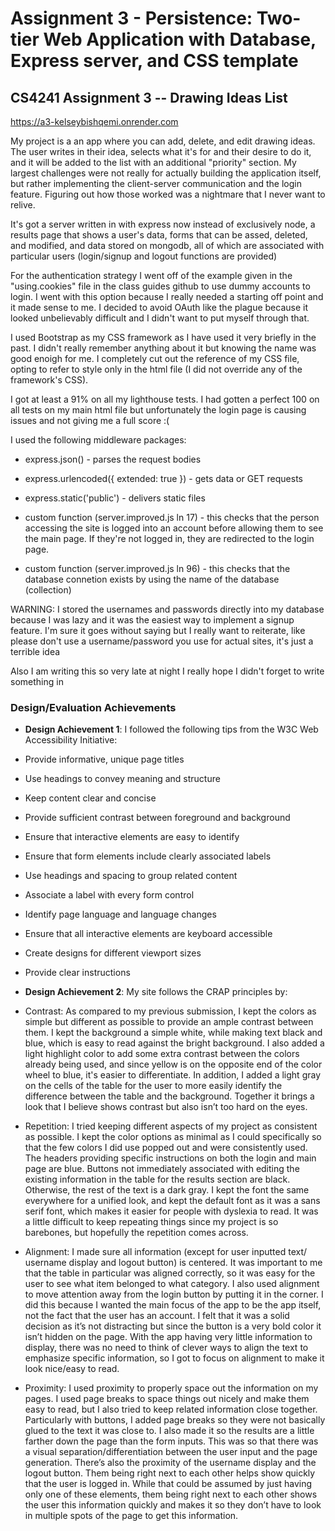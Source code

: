 Assignment 3 - Persistence: Two-tier Web Application with Database, Express server, and CSS template
===
## CS4241 Assignment 3 -- Drawing Ideas List

https://a3-kelseybishqemi.onrender.com


My project is a an app where you can add, delete, and edit drawing ideas. The user writes in their idea, selects what it's for and their desire to do it, and it will be added to the list with an additional "priority" section. My largest challenges were not really for actually building the application itself, but rather implementing the client-server communication and the login feature. Figuring out how those worked was a nightmare that I never want to relive.

It's got a server written in with express now instead of exclusively node, a results page that shows a user's data, forms that can be assed, deleted, and modified, and data stored on mongodb, all of which are associated with particular users (login/signup and logout functions are provided)

For the authentication strategy I went off of the example given in the "using.cookies" file in the class guides github to use dummy accounts to login. I went with this option because I really needed a starting off point and it made sense to me. I decided to avoid OAuth like the plague because it looked unbelievably difficult and I didn't want to put myself through that.

I used Bootstrap as my CSS framework as I have used it very briefly in the past. I didn't really remember anything about it but knowing the name was good enoigh for me. I completely cut out the reference of my CSS file, opting to refer to style only in the html file (I did not override any of the framework's CSS).

I got at least a 91% on all my lighthouse tests. I had gotten a perfect 100 on all tests on my main html file but unfortunately the login page is causing issues and not giving me a full score :(

I used the following middleware packages:

- express.json() - parses the request bodies
- express.urlencoded({ extended: true }) - gets data or GET requests
- express.static('public') - delivers static files

- custom function (server.improved.js ln 17) - this checks that the person accessing the site is logged into an account before allowing them to see the main page. If they're not logged in, they are redirected to the login page.
- custom function (server.improved.js ln 96) - this checks that the database connetion exists by using the name of the database (collection)

WARNING: I stored the usernames and passwords directly into my database because I was lazy and it was the easiest way to implement a signup feature. I'm sure it goes without saying but I really want to reiterate, like please don't use a username/password you use for actual sites, it's just a terrible idea

Also I am writing this so very late at night I really hope I didn't forget to write something in


### Design/Evaluation Achievements
- **Design Achievement 1**: I followed the following tips from the W3C Web Accessibility Initiative:

- Provide informative, unique page titles
- Use headings to convey meaning and structure
- Keep content clear and concise
- Provide sufficient contrast between foreground and background
- Ensure that interactive elements are easy to identify
- Ensure that form elements include clearly associated labels
- Use headings and spacing to group related content
- Associate a label with every form control
- Identify page language and language changes
- Ensure that all interactive elements are keyboard accessible
- Create designs for different viewport sizes
- Provide clear instructions

- **Design Achievement 2**: My site follows the CRAP principles by:

- Contrast: As compared to my previous submission, I kept the colors as simple but different as possible to provide an ample contrast between them. I kept the background a simple white, while making text black and blue, which is easy to read against the bright background. I also added a light highlight color to add some extra contrast between the colors already being used, and since yellow is on the opposite end of the color wheel to blue, it's easier to differentiate. In addition, I added a light gray on the cells of the table for the user to more easily identify the difference between the table and the background. Together it brings a look that I believe shows contrast but also isn’t too hard on the eyes.

- Repetition: I tried keeping different aspects of my project as consistent as possible. I kept the color options as minimal as I could specifically so that the few colors I did use popped out and were consistently used. The headers providing specific instructions on both the login and main page are blue. Buttons not immediately associated with editing the existing information in the table for the results section are black. Otherwise, the rest of the text is a dark gray. I kept the font the same everywhere for a unified look, and kept the default font as it was a sans serif font, which makes it easier for people with dyslexia to read. It was a little difficult to keep repeating things since my project is so barebones, but hopefully the repetition comes across.

- Alignment: I made sure all information (except for user inputted text/ username display and logout button) is centered. It was important to me that the table in particular was aligned correctly, so it was easy for the user to see what item belonged to what category. I also used alignment to move attention away from the login button by putting it in the corner. I did this because I wanted the main focus of the app to be the app itself, not the fact that the user has an account. I felt that it was a solid decision as it’s not distracting but since the button is a very bold color it isn’t hidden on the page. With the app having very little information to display, there was no need to think of clever ways to align the text to emphasize specific information, so I got to focus on alignment to make it look nice/easy to read. 

- Proximity: I used proximity to properly space out the information on my pages. I used page breaks to space things out nicely and make them easy to read, but I also tried to keep related information close together. Particularly with buttons, I added page breaks so they were not basically glued to the text it was close to. I also made it so the results are a little farther down the page than the form inputs. This was so that there was a visual separation/differentiation between the user input and the page generation. There’s also the proximity of the username display and the logout button. Them being right next to each other helps show quickly that the user is logged in. While that could be assumed by just having only one of these elements, them being right next to each other shows the user this information quickly and makes it so they don’t have to look in multiple spots of the page to get this information.